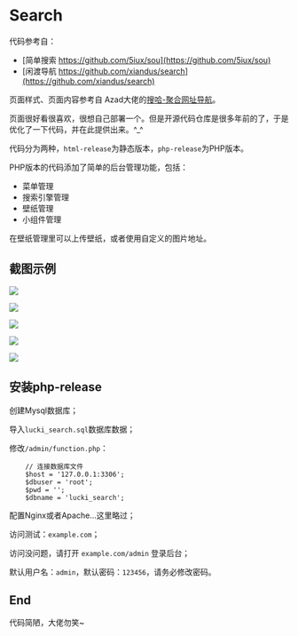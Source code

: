 # Search

代码参考自：

- [简单搜索 https://github.com/5iux/sou](https://github.com/5iux/sou)
- [闲渡导航 https://github.com/xiandus/search](https://github.com/xiandus/search)

页面样式、页面内容参考自 Azad大佬的[搜哈-聚合网址导航](https://ss.azad.asia/)。

页面很好看很喜欢，很想自己部署一个。但是开源代码仓库是很多年前的了，于是优化了一下代码，并在此提供出来。^_^

代码分为两种，`html-release`为静态版本，`php-release`为PHP版本。

PHP版本的代码添加了简单的后台管理功能，包括：

- 菜单管理
- 搜索引擎管理
- 壁纸管理
- 小组件管理

在壁纸管理里可以上传壁纸，或者使用自定义的图片地址。

## 截图示例

![](https://图床.红红.我爱你/2023/08/07/64d0f003a1db6.png)

![](https://图床.红红.我爱你/2023/08/07/64d0f003e23eb.png)

![](https://图床.红红.我爱你/2023/08/07/64d0f0057849d.png)

![](https://图床.红红.我爱你/2023/08/07/64d0f0057945e.png)

![](https://图床.红红.我爱你/2023/08/07/64d0f0061f6d3.png)

## 安装php-release

 创建Mysql数据库；

导入`lucki_search.sql`数据库数据；

修改`/admin/function.php`：

```
    // 连接数据库文件
    $host = '127.0.0.1:3306';
    $dbuser = 'root';
    $pwd = '';
    $dbname = 'lucki_search';
```

配置Nginx或者Apache...这里略过；

访问测试：`example.com`；

访问没问题，请打开 `example.com/admin` 登录后台；

默认用户名：`admin`，默认密码：`123456`，请务必修改密码。

## End

代码简陋，大佬勿笑~